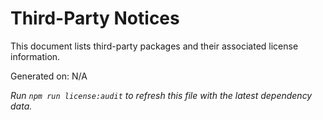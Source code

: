 # Third-Party Notices

This document lists third-party packages and their associated license information.

Generated on: N/A

_Run `npm run license:audit` to refresh this file with the latest dependency data._
